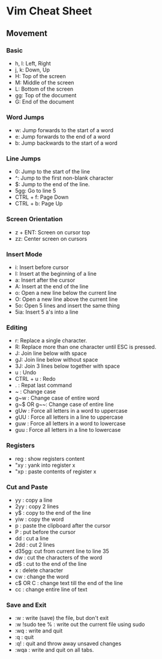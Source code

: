 # Vim Cheat Sheet

## Movement

### Basic
- h, l: Left, Right
- j, k: Down, Up
- H: Top of the screen
- M: Middle of the screen
- L: Bottom of the screen
- gg: Top of the document
- G: End of the document

### Word Jumps

- w: Jump forwards to the start of a word
- e: Jump forwards to the end of a word
- b: Jump backwards to the start of a word

### Line Jumps

- 0: Jump to the start of the line
- ^: Jump to the first non-blank character
- $: Jump to the end of the line.
- 5gg: Go to line 5
- CTRL + f: Page Down
- CTRL + b: Page Up

### Screen Orientation

- z + ENT: Screen on cursor top
- zz: Center screen on cursors


### Insert Mode

- i: Insert before cursor
- I: Insert at the beginning of a line
- a: Insert after the cursor
- A: Insert at the end of the line
- o: Open a new line below the current line
- O: Open a new line above the current line
- 5o: Open 5 lines and insert the same thing
- 5ia: Insert 5 a's into a line

### Editing

- r: Replace a single character.
- R: Replace more than one character until ESC is pressed.
- J: Join line below with space
- gJ: Join line below without space
- 3J: Join 3 lines below together with space
- u : Undo
- CTRL + u : Redo
- . : Repat last command
- ~ : Change case
- g~w : Change case of entire word
- g~$ OR g~~: Change case of entire line
- gUw : Force all letters in a word to uppercase
- gUU : Force all letters in a line to uppercase
- guw : Force all letters in a word to lowercase
- guu : Force all letters in a line to lowercase


### Registers

- reg : show registers content
- "xy : yank into register x
- "xp : paste contents of register x

### Cut and Paste

- yy : copy a line
- 2yy : copy 2 lines
- y$ : copy to the end of the line
- yiw : copy the word
- p : paste the clipboard after the cursor
- P : put before the cursor
- dd : cut a line
- 2dd : cut 2 lines
- d35gg: cut from current line to line 35
- dw : cut the characters of the word
- d$ : cut to the end of the line
- x : delete character
- cw : change the word
- c$ OR C : change text till the end of the line
- cc : change entire line of text


### Save and Exit

- :w : write (save) the file, but don't exit
- :w !sudo tee % : write out the current file using sudo
- :wq : write and quit
- :q : quit
- :q! : quit and throw away unsaved changes
- :wqa : write and quit on all tabs.
 
